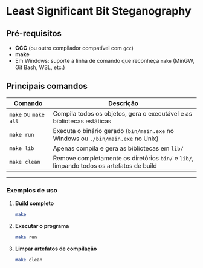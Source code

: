 # Least Significant Bit Steganography

## Pré-requisitos

- **GCC** (ou outro compilador compatível com `gcc`)
- **make**
- Em Windows: suporte a linha de comando que reconheça `make` (MinGW, Git Bash, WSL, etc.)


## Principais comandos

| Comando           | Descrição                                                                                   |
|-------------------|---------------------------------------------------------------------------------------------|
| `make` ou `make all` | Compila todos os objetos, gera o executável e as bibliotecas estáticas                      |
| `make run`        | Executa o binário gerado (`bin/main.exe` no Windows ou `./bin/main.exe` no Unix)           |
| `make lib`        | Apenas compila e gera as bibliotecas em `lib/`                                              |
| `make clean`      | Remove completamente os diretórios `bin/` e `lib/`, limpando todos os artefatos de build    |

---

### Exemplos de uso

1. **Build completo**  
   ```bash
   make
   ```

2. **Executar o programa**  
   ```bash
   make run
   ```
   
3. **Limpar artefatos de compilação**  
   ```bash
   make clean
   ```
